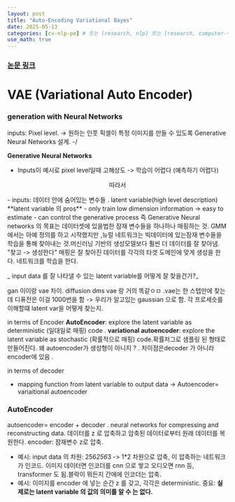 ```yaml
---
layout: post
title: "Auto-Encoding Variational Bayes"
date: 2025-05-13
categories: [cv-nlp-pe] # 또는 [research, nlp] 또는 [research, computer-vision]
use_math: true
---
```


### [논문 링크](https://arxiv.org/abs/1312.6114)

# VAE (Variational Auto Encoder)

### generation with Neural Networks

inputs: Pixel level. -> 원하는 인풋 픽셀이 특정 이미지를 만들 수 있도록 Generative Neural Networks 설계. -/

**Generative Neural Networks**

- Inputs이 예시로 pixel level일때 고해상도 -> 학습이 어렵다 (예측하기 어렵다)
<p style="text-align: center;">따라서</p>
- inputs: 데이터 안에 숨어있는 변수들 . latent variable(high level description)
  **latent variable 의 pros**
- only train low dimension information -> easy to estimate
- can control the generative process
  즉 Generative Neural networks 의 목표는 데이터셋에 있을법한 잠재 변수들을 하나하나 매핑하는 것. GMM 에서는 아예 정의를 하고 시작했지만 ,뉴럴 네트워크는 빅데이터에 있는잠재 변수들을 학습을 통해 찾아내는 것.머신러닝 기반의 생성모델보다 훨씬 더 데이터를 잘 찾아냄. "찾고 -> 생성한다" 매핑은 잘 찾아진 데이터를 각각의 타겟 도메인에 맞게 생성을 한다. 네트워크를 학습을 한다.

_ input data 를 잘 나타낼 수 있는 latent variable를 어떻게 잘 찾을건가?_

gan 이이랑 vae 차이. diffusion dms vae 랑 거의 똑같ㅇㅁ .vae는 한 스텝만에 찾는데 디퓨전은 이걸 1000번을 함 -> 우리가 알고있는 gaussian 으로 함. 각 프로세슷를 이해할떄 latent var을 어떻게 찾는지.

in terms of Encoder
**AutoEncoder**: explore the latent variable as deterministic (일대일로 매핑) code .
**variational autoencoder**: explore the latent variable as stochastic (확률적으로 매핑) code.확률저그로 샘플링 된 형태로 만들어진다. 왜 autoencoder가 생성형이 아니지 ? . 차이점은decoder 가 아니라 encoder에 있음 .

in terms of decoder

- mapping function from latent variable to output data -> Autoencoder= variaitional autoencoder

### AutoEncoder

autoencoder= encoder + decoder . neural networks for compressing and reconstructing data.
데이터를 z 로 압축하고 암축된 데이터로부터 원래 데이터를 복원한다.
encoder: 잠재변수 z로 압축.

- 예시: input data 의 차원: 256*256*3 -> 1\*2 차원으로 압축, 이 압축하는 네트워크가 인코드. 이미지 데이터면 인코더를 cnn 으로 쌓고 오디오면 rnn 등, transformer 도 됨.블락이 뭐든지 간에에 인코더는 압축.
- 예시: 이미지를 encoder 에 넣는 순간 z 를 갖고, 각각은 deterministic.
  중요: **실제로는 latent variable 의 값의 의미를 알 수 는 없다.**
